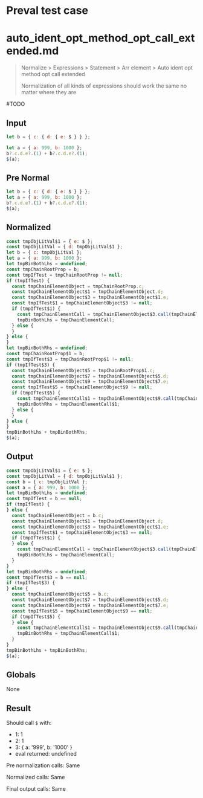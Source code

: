 # Preval test case

# auto_ident_opt_method_opt_call_extended.md

> Normalize > Expressions > Statement > Arr element > Auto ident opt method opt call extended
>
> Normalization of all kinds of expressions should work the same no matter where they are

#TODO

## Input

`````js filename=intro
let b = { c: { d: { e: $ } } };

let a = { a: 999, b: 1000 };
b?.c.d.e?.(1) + b?.c.d.e?.(1);
$(a);
`````

## Pre Normal

`````js filename=intro
let b = { c: { d: { e: $ } } };
let a = { a: 999, b: 1000 };
b?.c.d.e?.(1) + b?.c.d.e?.(1);
$(a);
`````

## Normalized

`````js filename=intro
const tmpObjLitVal$1 = { e: $ };
const tmpObjLitVal = { d: tmpObjLitVal$1 };
let b = { c: tmpObjLitVal };
let a = { a: 999, b: 1000 };
let tmpBinBothLhs = undefined;
const tmpChainRootProp = b;
const tmpIfTest = tmpChainRootProp != null;
if (tmpIfTest) {
  const tmpChainElementObject = tmpChainRootProp.c;
  const tmpChainElementObject$1 = tmpChainElementObject.d;
  const tmpChainElementObject$3 = tmpChainElementObject$1.e;
  const tmpIfTest$1 = tmpChainElementObject$3 != null;
  if (tmpIfTest$1) {
    const tmpChainElementCall = tmpChainElementObject$3.call(tmpChainElementObject$1, 1);
    tmpBinBothLhs = tmpChainElementCall;
  } else {
  }
} else {
}
let tmpBinBothRhs = undefined;
const tmpChainRootProp$1 = b;
const tmpIfTest$3 = tmpChainRootProp$1 != null;
if (tmpIfTest$3) {
  const tmpChainElementObject$5 = tmpChainRootProp$1.c;
  const tmpChainElementObject$7 = tmpChainElementObject$5.d;
  const tmpChainElementObject$9 = tmpChainElementObject$7.e;
  const tmpIfTest$5 = tmpChainElementObject$9 != null;
  if (tmpIfTest$5) {
    const tmpChainElementCall$1 = tmpChainElementObject$9.call(tmpChainElementObject$7, 1);
    tmpBinBothRhs = tmpChainElementCall$1;
  } else {
  }
} else {
}
tmpBinBothLhs + tmpBinBothRhs;
$(a);
`````

## Output

`````js filename=intro
const tmpObjLitVal$1 = { e: $ };
const tmpObjLitVal = { d: tmpObjLitVal$1 };
const b = { c: tmpObjLitVal };
const a = { a: 999, b: 1000 };
let tmpBinBothLhs = undefined;
const tmpIfTest = b == null;
if (tmpIfTest) {
} else {
  const tmpChainElementObject = b.c;
  const tmpChainElementObject$1 = tmpChainElementObject.d;
  const tmpChainElementObject$3 = tmpChainElementObject$1.e;
  const tmpIfTest$1 = tmpChainElementObject$3 == null;
  if (tmpIfTest$1) {
  } else {
    const tmpChainElementCall = tmpChainElementObject$3.call(tmpChainElementObject$1, 1);
    tmpBinBothLhs = tmpChainElementCall;
  }
}
let tmpBinBothRhs = undefined;
const tmpIfTest$3 = b == null;
if (tmpIfTest$3) {
} else {
  const tmpChainElementObject$5 = b.c;
  const tmpChainElementObject$7 = tmpChainElementObject$5.d;
  const tmpChainElementObject$9 = tmpChainElementObject$7.e;
  const tmpIfTest$5 = tmpChainElementObject$9 == null;
  if (tmpIfTest$5) {
  } else {
    const tmpChainElementCall$1 = tmpChainElementObject$9.call(tmpChainElementObject$7, 1);
    tmpBinBothRhs = tmpChainElementCall$1;
  }
}
tmpBinBothLhs + tmpBinBothRhs;
$(a);
`````

## Globals

None

## Result

Should call `$` with:
 - 1: 1
 - 2: 1
 - 3: { a: '999', b: '1000' }
 - eval returned: undefined

Pre normalization calls: Same

Normalized calls: Same

Final output calls: Same
